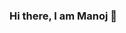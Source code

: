 ### Hi there, I am Manoj 👋

<!--
**manojkumarfzd254/manojkumarfzd254** is a ✨ _special_ ✨ repository because its `README.md` (this file) appears on your GitHub profile.

Here are some ideas to get you started:

 🔭 I’m currently working on Ecommerce Project
- 🌱 I’m currently learning AngularJS
- 👯 I’m looking to collaborate on Laravel Project
- 🤔 I’m looking for help with ...
- 💬 Ask me about ...
- 📫 How to reach me: ...
- 😄 Pronouns: ...
- ⚡ Fun fact: ...
-->
